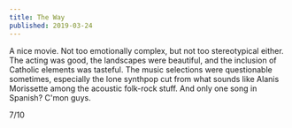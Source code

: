 ```yaml
---
title: The Way
published: 2019-03-24
---
```


A nice movie. Not too emotionally complex, but not too stereotypical either. The acting was good, the landscapes were beautiful, and the inclusion of Catholic elements was tasteful. The music selections were questionable sometimes, especially the lone synthpop cut from what sounds like Alanis Morissette among the acoustic folk-rock stuff. And only one song in Spanish? C'mon guys.

7/10
